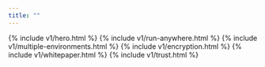 ```yaml
---
title: ""
---
```


<div x-data="{ curl: true }">
{% include v1/hero.html %}
{% include v1/run-anywhere.html %}
{% include v1/multiple-environments.html %}
{% include v1/encryption.html %}
{% include v1/whitepaper.html %}
{% include v1/trust.html %}
</div>
